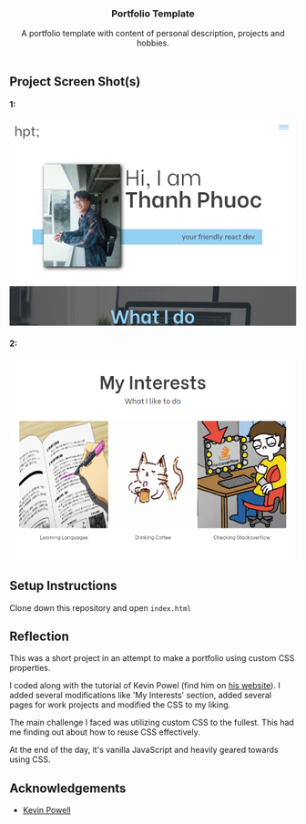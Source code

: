 <!-- PROJECT LOGO -->
<p align="center">
  <h3 align="center">Portfolio Template</h3>
  <p align="center">
    A portfolio template with content of personal description, projects and hobbies. 
    <br />
    <br />
  </p>
</p>

## Project Screen Shot(s)

#### 1:   
![1](/img/screenshots/1.png)

#### 2:   
![2](/img/screenshots/2.png)


## Setup Instructions

Clone down this repository and open `index.html`

## Reflection

This was a short project in an attempt to make a portfolio using custom CSS properties.

I coded along with the tutorial of Kevin Powel (find him on [his website](https://www.kevinpowell.co/)). I added several modifications like 'My Interests' section, added several pages for work projects and modified the CSS to my liking.

The main challenge I faced was utilizing custom CSS to the fullest. This had me finding out about how to reuse CSS effectively.

At the end of the day, it's vanilla JavaScript and heavily geared towards using CSS.

## Acknowledgements

- [Kevin Powell](https://www.kevinpowell.co/)


<!-- MARKDOWN LINKS & IMAGES -->
<!-- https://www.markdownguide.org/basic-syntax/#reference-style-links -->

